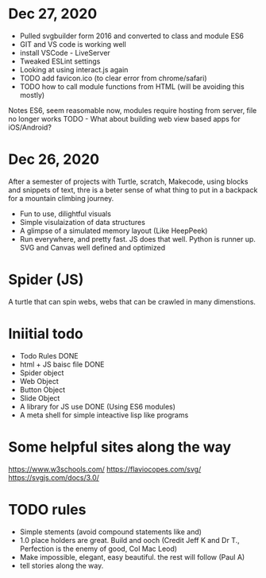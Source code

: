 # Dec 27, 2020
* Pulled svgbuilder form 2016 and converted to class and module ES6
* GIT and VS code is working well
* install VSCode - LiveServer
* Tweaked ESLint settings
* Looking at using interact.js again
* TODO add favicon.ico (to clear error from chrome/safari)
* TODO how to call module functions from HTML (will be avoiding this mostly)

Notes ES6, seem reasomable now, modules require hosting from server, file no longer works
TODO - What about building web view based apps for iOS/Android?

# Dec 26, 2020
After a semester of projects with Turtle, scratch, Makecode, using blocks and snippets of text, thre is a beter sense of what thing to put in a backpack for a mountain climbing journey. 

* Fun to use, dilightful visuals
* Simple visulaization of data structures
* A glimpse of a simulated memory layout (Like HeepPeek) 
* Run everywhere, and pretty fast. JS does that well. Python is runner up. SVG and Canvas well defined and optimized

# Spider (JS) 
A turtle that can spin webs, webs that can be crawled in many dimenstions. 


# Iniitial todo
* Todo Rules DONE
* html + JS baisc file DONE
* Spider object
* Web Object
* Button Object
* Slide Object
* A library for JS use DONE (Using ES6 modules)
* A meta shell for simple inteactive lisp like programs

# Some helpful sites along the way
https://www.w3schools.com/
https://flaviocopes.com/svg/
https://svgjs.com/docs/3.0/

# TODO rules
* Simple stements (avoid compound statements like and)
* 1.0 place holders are great. Build and ooch (Credit Jeff K and Dr T., Perfection is the enemy of good, Col Mac Leod)
* Make impossible, elegant, easy beautiful. the rest will follow (Paul A)
* tell stories along the way.
